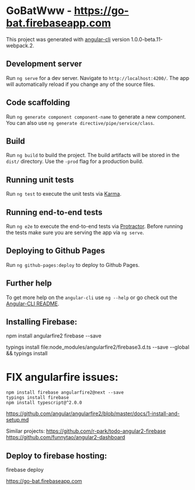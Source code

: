 # GoBatWww - https://go-bat.firebaseapp.com

This project was generated with [angular-cli](https://github.com/angular/angular-cli) version 1.0.0-beta.11-webpack.2.

## Development server
Run `ng serve` for a dev server. Navigate to `http://localhost:4200/`. The app will automatically reload if you change any of the source files.

## Code scaffolding

Run `ng generate component component-name` to generate a new component. You can also use `ng generate directive/pipe/service/class`.

## Build

Run `ng build` to build the project. The build artifacts will be stored in the `dist/` directory. Use the `-prod` flag for a production build.

## Running unit tests

Run `ng test` to execute the unit tests via [Karma](https://karma-runner.github.io).

## Running end-to-end tests

Run `ng e2e` to execute the end-to-end tests via [Protractor](http://www.protractortest.org/). 
Before running the tests make sure you are serving the app via `ng serve`.

## Deploying to Github Pages

Run `ng github-pages:deploy` to deploy to Github Pages.

## Further help

To get more help on the `angular-cli` use `ng --help` or go check out the [Angular-CLI README](https://github.com/angular/angular-cli/blob/master/README.md).

## Installing Firebase:

npm install angularfire2 firebase --save

typings install file:node_modules/angularfire2/firebase3.d.ts --save --global && typings install


# FIX angularfire issues:


	npm install firebase angularfire2@next --save
	typings install firebase
	npm install typescript@^2.0.0

https://github.com/angular/angularfire2/blob/master/docs/1-install-and-setup.md


Similar projects: 
	https://github.com/r-park/todo-angular2-firebase
	https://github.com/funnytao/angular2-dashboard
	


## Deploy to firebase hosting:

firebase deploy

https://go-bat.firebaseapp.com
